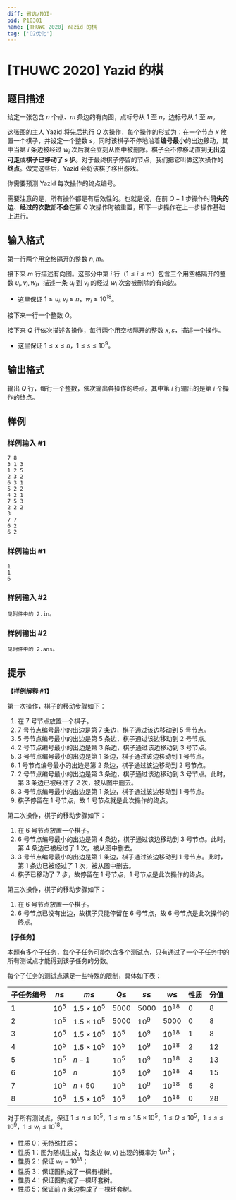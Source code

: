 ```yaml
---
diff: 省选/NOI-
pid: P10301
name: [THUWC 2020] Yazid 的棋
tag: ['O2优化']
---
```

# [THUWC 2020] Yazid 的棋
## 题目描述

给定一张包含 $n$ 个点、$m$ 条边的有向图，点标号从 $1$ 至 $n$，边标号从 $1$ 至 $m$。

这张图的主人 Yazid 将先后执行 $Q$ 次操作，每个操作的形式为：在一个节点 $x$ 放置一个棋子，并设定一个整数 $s$，同时该棋子不停地沿着**编号最小**的出边移动，其中当第 $i$ 条边被经过 $w_i$ 次后就会立刻从图中被删除。棋子会不停移动直到**无出边可走**或**棋子已移动了 $s$ 步**。对于最终棋子停留的节点，我们把它叫做这次操作的**终点**。做完这些后，Yazid 会将该棋子移出游戏。

你需要预测 Yazid 每次操作的终点编号。

需要注意的是，所有操作都是有后效性的。也就是说，在前 $Q-1$ 步操作时**消失的边**、**经过的次数**都**不会**在第 $Q$ 次操作时被重置，即下一步操作在上一步操作基础上进行。
## 输入格式

第一行两个用空格隔开的整数 $n,m$。

接下来 $m$ 行描述有向图。这部分中第 $i$ 行（$1\leq i\leq m$）包含三个用空格隔开的整数 $u_i,v_i,w_i$，描述一条 $u_i$ 到 $v_i$ 的经过 $w_i$ 次会被删除的有向边。

* 这里保证 $1\leq u_i,v_i\leq n$，$w_i\leq 10^{18}$。

接下来一行一个整数 $Q$。

接下来 $Q$ 行依次描述各操作，每行两个用空格隔开的整数 $x,s$，描述一个操作。

* 这里保证 $1\leq x\leq n$，$1\leq s\leq 10^{9}$。
## 输出格式

输出 $Q$ 行，每行一个整数，依次输出各操作的终点。其中第 $i$ 行输出的是第 $i$ 个操作的终点。
## 样例

### 样例输入 #1
```
7 8
3 1 3
1 2 5
2 3 2
6 3 1
5 2 2
4 2 1
7 5 3
2 2 2
3
7 7
6 2
6 2

```
### 样例输出 #1
```
1
1
6

```
### 样例输入 #2
```
见附件中的 2.in。
```
### 样例输出 #2
```
见附件中的 2.ans。
```
## 提示

**【样例解释 #1】**

第一次操作，棋子的移动步骤如下：

1. 在 $7$ 号节点放置一个棋子。
2. $7$ 号节点编号最小的出边是第 $7$ 条边，棋子通过该边移动到 $5$ 号节点。
3. $5$ 号节点编号最小的出边是第 $5$ 条边，棋子通过该边移动到 $2$ 号节点。
4. $2$ 号节点编号最小的出边是第 $3$ 条边，棋子通过该边移动到 $3$ 号节点。
5. $3$ 号节点编号最小的出边是第 $1$ 条边，棋子通过该边移动到 $1$ 号节点。
6. $1$ 号节点编号最小的出边是第 $2$ 条边，棋子通过该边移动到 $2$ 号节点。
7. $2$ 号节点编号最小的出边是第 $3$ 条边，棋子通过该边移动到 $3$ 号节点。此时，第 $3$ 条边已被经过了 $2$ 次，被从图中删去。
8. $3$ 号节点编号最小的出边是第 $1$ 条边，棋子通过该边移动到 $1$ 号节点。
9. 棋子停留在 $1$ 号节点，故 $1$ 号节点就是此次操作的终点。

第二次操作，棋子的移动步骤如下：

1. 在 $6$ 号节点放置一个棋子。
2. $6$ 号节点编号最小的出边是第 $4$ 条边，棋子通过该边移动到 $3$ 号节点。此时，第 $4$ 条边已被经过了 $1$ 次，被从图中删去。
3. $3$ 号节点编号最小的出边是第 $1$ 条边，棋子通过该边移动到 $1$ 号节点。此时，第 $1$ 条边已被经过了 $1$ 次，被从图中删去。
4. 棋子已移动了 $7$ 步，故停留在 $1$ 号节点，$1$ 号节点是此次操作的终点。

第三次操作，棋子的移动步骤如下：

1. 在 $6$ 号节点放置一个棋子。
2. $6$ 号节点已没有出边，故棋子只能停留在 $6$ 号节点，故 $6$ 号节点是此次操作的终点。

**【子任务】**

本题有多个子任务，每个子任务可能包含多个测试点，只有通过了一个子任务中的所有测试点才能得到该子任务的分数。

每个子任务的测试点满足一些特殊的限制，具体如下表：

 
	

|子任务编号|$n \le$|$m \le$|$Q \le$|$s \le$|$w \le$|性质|分值|
|----|----|----|----|----|----|----|----|
|1|$10^5$|$1.5 \times 10^5$|$5000$|$5000$|$10^{18}$|$0$|8|
|2|$10^5$|$1.5 \times 10^5$|$5000$|$10^9$|$5000$|$0$|8|
|3|$10^5$|$1.5 \times 10^5$|$10^5$|$10^9$|$10^{18}$|$1$|8|
|4|$10^5$|$1.5 \times 10^5$|$10^5$|$10^9$|$10^{18}$|$2$|$12$|
|5|$10^5$|$n - 1$|$10^5$|$10^9$|$10^{18}$|$3$|13|
|6|$10^5$|$n$|$10^5$|$10^9$|$10^{18}$|$4$|15|
|7|$10^5$|$n + 50$|$10^5$|$10^9$|$10^{18}$|$5$|8|
|8|$10^5$|$1.5 \times 10^5$|$10^5$|$10^9$|$10^{18}$|$0$|28|
 

对于所有测试点，保证 $1 \leq n\leq 10^5$，$1 \leq m\leq 1.5\times 10^5$，$1 \leq Q \leq 10^5$，$1 \leq s \leq 10^9$，$1 \leq w_i \leq 10^{18}$。

- 性质 0：无特殊性质；
- 性质 1：图为随机生成，每条边 $(u, v)$ 出现的概率为 $1 / n^2$；
- 性质 2：保证 $w_i = 10^{18}$；
- 性质 3：保证图构成了一棵有根树。
- 性质 4：保证图构成了一棵环套树。
- 性质 5：保证前 $n$ 条边构成了一棵环套树。
